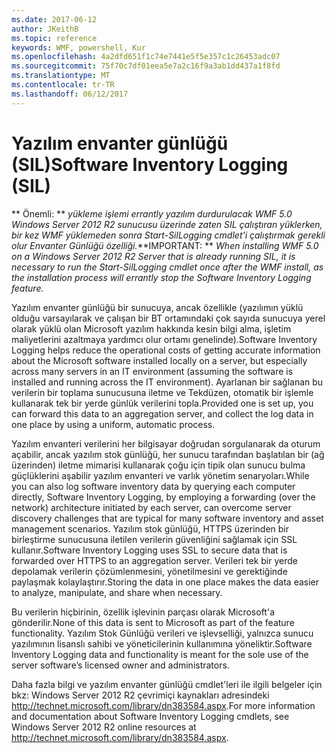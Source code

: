```yaml
---
ms.date: 2017-06-12
author: JKeithB
ms.topic: reference
keywords: WMF, powershell, Kur
ms.openlocfilehash: 4a2dfd651f1c74e7441e5f5e357c1c26453adc07
ms.sourcegitcommit: 75f70c7df01eea5e7a2c16f9a3ab1dd437a1f8fd
ms.translationtype: MT
ms.contentlocale: tr-TR
ms.lasthandoff: 06/12/2017
---
```

# <a name="software-inventory-logging-sil"></a><span data-ttu-id="9ad3a-102">Yazılım envanter günlüğü (SIL)</span><span class="sxs-lookup"><span data-stu-id="9ad3a-102">Software Inventory Logging (SIL)</span></span>

<span data-ttu-id="9ad3a-103">** Önemli: ** *yükleme işlemi errantly yazılım durdurulacak WMF 5.0 Windows Server 2012 R2 sunucusu üzerinde zaten SIL çalıştıran yüklerken, bir kez WMF yüklemeden sonra Start-SilLogging cmdlet'i çalıştırmak gerekli olur Envanter Günlüğü özelliği.*</span><span class="sxs-lookup"><span data-stu-id="9ad3a-103">**IMPORTANT: ** *When installing WMF 5.0 on a Windows Server 2012 R2 Server that is already running SIL, it is necessary to run the Start-SilLogging cmdlet once after the WMF install, as the installation process will errantly stop the Software Inventory Logging feature.*</span></span>

<span data-ttu-id="9ad3a-104">Yazılım envanter günlüğü bir sunucuya, ancak özellikle (yazılımın yüklü olduğu varsayılarak ve çalışan bir BT ortamındaki çok sayıda sunucuya yerel olarak yüklü olan Microsoft yazılım hakkında kesin bilgi alma, işletim maliyetlerini azaltmaya yardımcı olur ortamı genelinde).</span><span class="sxs-lookup"><span data-stu-id="9ad3a-104">Software Inventory Logging helps reduce the operational costs of getting accurate information about the Microsoft software installed locally on a server, but especially across many servers in an IT environment (assuming the software is installed and running across the IT environment).</span></span> <span data-ttu-id="9ad3a-105">Ayarlanan bir sağlanan bu verilerin bir toplama sunucusuna iletme ve Tekdüzen, otomatik bir işlemle kullanarak tek bir yerde günlük verilerini topla.</span><span class="sxs-lookup"><span data-stu-id="9ad3a-105">Provided one is set up, you can forward this data to an aggregation server, and collect the log data in one place by using a uniform, automatic process.</span></span>

<span data-ttu-id="9ad3a-106">Yazılım envanteri verilerini her bilgisayar doğrudan sorgulanarak da oturum açabilir, ancak yazılım stok günlüğü, her sunucu tarafından başlatılan bir (ağ üzerinden) iletme mimarisi kullanarak çoğu için tipik olan sunucu bulma güçlüklerini aşabilir yazılım envanteri ve varlık yönetim senaryoları.</span><span class="sxs-lookup"><span data-stu-id="9ad3a-106">While you can also log software inventory data by querying each computer directly, Software Inventory Logging, by employing a forwarding (over the network) architecture initiated by each server, can overcome server discovery challenges that are typical for many software inventory and asset management scenarios.</span></span> <span data-ttu-id="9ad3a-107">Yazılım stok günlüğü, HTTPS üzerinden bir birleştirme sunucusuna iletilen verilerin güvenliğini sağlamak için SSL kullanır.</span><span class="sxs-lookup"><span data-stu-id="9ad3a-107">Software Inventory Logging uses SSL to secure data that is forwarded over HTTPS to an aggregation server.</span></span> <span data-ttu-id="9ad3a-108">Verileri tek bir yerde depolamak verilerin çözümlenmesini, yönetilmesini ve gerektiğinde paylaşmak kolaylaştırır.</span><span class="sxs-lookup"><span data-stu-id="9ad3a-108">Storing the data in one place makes the data easier to analyze, manipulate, and share when necessary.</span></span>

<span data-ttu-id="9ad3a-109">Bu verilerin hiçbirinin, özellik işlevinin parçası olarak Microsoft'a gönderilir.</span><span class="sxs-lookup"><span data-stu-id="9ad3a-109">None of this data is sent to Microsoft as part of the feature functionality.</span></span> <span data-ttu-id="9ad3a-110">Yazılım Stok Günlüğü verileri ve işlevselliği, yalnızca sunucu yazılımının lisanslı sahibi ve yöneticilerinin kullanımına yöneliktir.</span><span class="sxs-lookup"><span data-stu-id="9ad3a-110">Software Inventory Logging data and functionality is meant for the sole use of the server software’s licensed owner and administrators.</span></span>

<span data-ttu-id="9ad3a-111">Daha fazla bilgi ve yazılım envanter günlüğü cmdlet'leri ile ilgili belgeler için bkz: Windows Server 2012 R2 çevrimiçi kaynakları adresindeki <http://technet.microsoft.com/library/dn383584.aspx>.</span><span class="sxs-lookup"><span data-stu-id="9ad3a-111">For more information and documentation about Software Inventory Logging cmdlets, see Windows Server 2012 R2 online resources at <http://technet.microsoft.com/library/dn383584.aspx>.</span></span>

